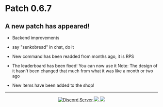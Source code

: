 <h1> Patch 0.6.7

## A new patch has appeared!

- Backend improvements

- say "senkobread" in chat, do it

- New command has been readded from months ago, it is RPS

- The leaderboard has been fixed! You can now use it
Note: The design of it hasn't been changed that much from what it was like a month or two ago

- New items have been added to the shop!

---
<div align="center">
    <a href="https://senko.gg/discord">
        <img src="https://discordapp.com/api/guilds/guilds/777251087592718336/widget.png?style=shield" alt="Discord Server">
    </a>
    <a href="https://senkosworld.com/invite">
        <img src="https://img.shields.io/badge/-Invite%20Senko-orange">
    </a>
    <a href="https://github.com/SenkoTheKitsune1/Senko-Issues/issues/new?assignees=&labels=Bug/Error&template=bug-report.md&title=">
        <img src="https://img.shields.io/badge/-Submit%20a%20issue-blue">
    </a>